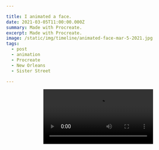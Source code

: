 ```yaml
---

title: I animated a face.
date: 2021-03-05T11:00:00.000Z
summary: Made with Procreate.
excerpt: Made with Procreate.
image: /static/img/timeline/animated-face-mar-5-2021.jpg
tags:
  - post 
  - animation
  - Procreate
  - New Orleans
  - Sister Street

---
```


<div style="width: 100%; text-align: center;">
<video controls loop>
  <source type="video/mp4" src="/static/img/animations/mp4s/animated-face-mar-5-2021-wm.mp4"></source>
  <p>Your browser does not support the video element.</p>
</video>
</div>